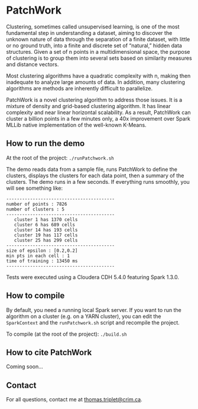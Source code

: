 # PatchWork

Clustering, sometimes called unsupervised learning, is one of the most fundamental step in understanding a dataset, aiming to discover the unknown nature of data through the separation of a finite dataset, with little or no ground truth, into a finite and discrete set of “natural,” hidden data structures. Given a set of n points in a multidimensional space, the purpose of clustering is to group them into several sets based on similarity measures and distance vectors.

Most clustering algorithms have a quadratic complexity with n, making then inadequate to analyze large amounts of data. In addition, many clustering algorithms are methods are inherently difficult to parallelize.

PatchWork is a novel clustering algorithm to address those issues. It is a mixture of density and grid-based clustering algorithm. It has linear complexity and near linear horizontal scalability. As a result, PatchWork can cluster a billion points in a few minutes only, a 40x improvement over Spark MLLib native implementation of the well-known K-Means.

## How to run the demo

At the root of the project:
``./runPatchwork.sh``

The demo reads data from a sample file, runs PatchWork to define the clusters, displays the clusters for each data point, then a summary of the clusters. The demo runs in a few seconds. If everything runs smoothly, you will see something like:

```
-----------------------------------------
number of points : 7826
number of clusters : 5
-----------------------------------------
   cluster 1 has 1370 cells
   cluster 6 has 689 cells
   cluster 14 has 193 cells
   cluster 19 has 117 cells
   cluster 25 has 299 cells
-----------------------------------------
size of epsilon : [0.2,0.2]
min pts in each cell : 1
time of training : 13450 ms
-----------------------------------------
```

Tests were executed using a Cloudera CDH 5.4.0 featuring Spark 1.3.0.

## How to compile

By default, you need a running local Spark server. If you want to run the algorithm on a cluster (e.g. on a YARN cluster), you can edit the ``SparkContext`` and the ``runPatchwork.sh`` script and recompile the project.

To compile (at the root of the project): ``./build.sh``

## How to cite PatchWork

Coming soon...

## Contact

For all questions, contact me at thomas.triplet@crim.ca.

